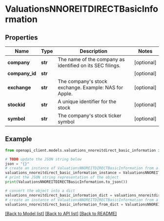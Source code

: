 # ValuationsNNOREITDIRECTBasicInformation


## Properties

Name | Type | Description | Notes
------------ | ------------- | ------------- | -------------
**company** | **str** | The name of the company as identified on its SEC filings. | [optional] 
**company_id** | **str** |  | [optional] 
**exchange** | **str** | The company&#39;s stock exchange. Example: NAS for Apple. | [optional] 
**stockid** | **str** | A unique identifier for the stock | [optional] 
**symbol** | **str** | The company&#39;s stock ticker symbol | [optional] 

## Example

```python
from openapi_client.models.valuations_nnoreitdirect_basic_information import ValuationsNNOREITDIRECTBasicInformation

# TODO update the JSON string below
json = "{}"
# create an instance of ValuationsNNOREITDIRECTBasicInformation from a JSON string
valuations_nnoreitdirect_basic_information_instance = ValuationsNNOREITDIRECTBasicInformation.from_json(json)
# print the JSON string representation of the object
print(ValuationsNNOREITDIRECTBasicInformation.to_json())

# convert the object into a dict
valuations_nnoreitdirect_basic_information_dict = valuations_nnoreitdirect_basic_information_instance.to_dict()
# create an instance of ValuationsNNOREITDIRECTBasicInformation from a dict
valuations_nnoreitdirect_basic_information_from_dict = ValuationsNNOREITDIRECTBasicInformation.from_dict(valuations_nnoreitdirect_basic_information_dict)
```
[[Back to Model list]](../README.md#documentation-for-models) [[Back to API list]](../README.md#documentation-for-api-endpoints) [[Back to README]](../README.md)


